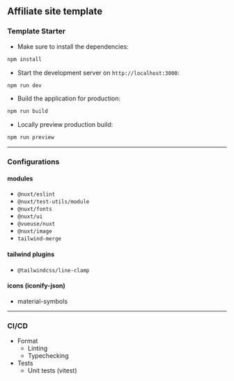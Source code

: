 ## Affiliate site template

### Template Starter

- Make sure to install the dependencies:

```bash
npm install
```

- Start the development server on `http://localhost:3000`:

```bash
npm run dev
```

- Build the application for production:

```bash
npm run build
```

- Locally preview production build:

```bash
npm run preview
```

---

### Configurations

#### modules

- `@nuxt/eslint`
- `@nuxt/test-utils/module`
- `@nuxt/fonts`
- `@nuxt/ui`
- `@vueuse/nuxt`
- `@nuxt/image`
- `tailwind-merge`

#### tailwind plugins

- `@tailwindcss/line-clamp`

#### icons (iconify-json)

- material-symbols

---

### CI/CD

- Format
  - Linting
  - Typechecking
- Tests
  - Unit tests (vitest)
